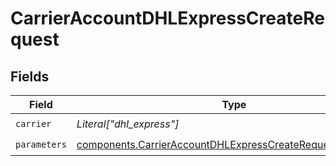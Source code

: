 # CarrierAccountDHLExpressCreateRequest


## Fields

| Field                                                                                                                                    | Type                                                                                                                                     | Required                                                                                                                                 | Description                                                                                                                              |
| ---------------------------------------------------------------------------------------------------------------------------------------- | ---------------------------------------------------------------------------------------------------------------------------------------- | ---------------------------------------------------------------------------------------------------------------------------------------- | ---------------------------------------------------------------------------------------------------------------------------------------- |
| `carrier`                                                                                                                                | *Literal["dhl_express"]*                                                                                                                 | :heavy_check_mark:                                                                                                                       | N/A                                                                                                                                      |
| `parameters`                                                                                                                             | [components.CarrierAccountDHLExpressCreateRequestParameters](../../models/components/carrieraccountdhlexpresscreaterequestparameters.md) | :heavy_check_mark:                                                                                                                       | N/A                                                                                                                                      |
